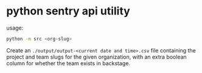 # python sentry api utility
usage:
```bash
python -m src <org-slug>
```

Create an `./output/output-<current date and time>.csv` file containing the project and team slugs for the given organization, with an extra boolean column for whether the team exists in backstage.